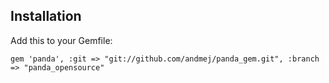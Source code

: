 Installation
--------------------

Add this to your Gemfile:

    gem 'panda', :git => "git://github.com/andmej/panda_gem.git", :branch => "panda_opensource"